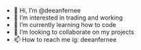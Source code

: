 - 👋 Hi, I’m @deeanfernee
- 👀 I’m interested in trading and working
- 🌱 I’m currently learning how to code
- 💞️ I’m looking to collaborate on my projects
- 📫 How to reach me ig: deeanfernee

<!---
deeanfernee/deeanfernee is a ✨ special ✨ repository because its `README.md` (this file) appears on your GitHub profile.
You can click the Preview link to take a look at your changes.
--->
